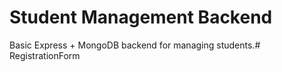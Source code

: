 # Student Management Backend
Basic Express + MongoDB backend for managing students.#   R e g i s t r a t i o n F o r m  
 